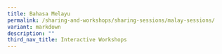 ```yaml
---
title: Bahasa Melayu
permalink: /sharing-and-workshops/sharing-sessions/malay-sessions/
variant: markdown
description: ""
third_nav_title: Interactive Workshops
---
```

